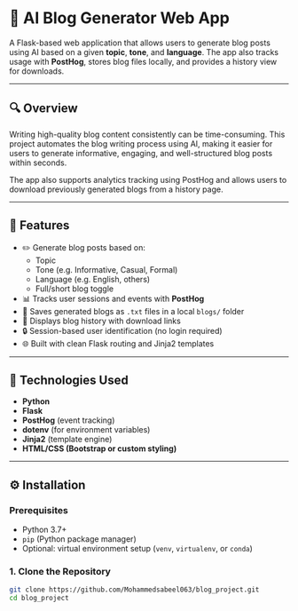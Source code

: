 # 📝 AI Blog Generator Web App

A Flask-based web application that allows users to generate blog posts using AI based on a given **topic**, **tone**, and **language**. The app also tracks usage with **PostHog**, stores blog files locally, and provides a history view for downloads.

---

## 🔍 Overview

Writing high-quality blog content consistently can be time-consuming. This project automates the blog writing process using AI, making it easier for users to generate informative, engaging, and well-structured blog posts within seconds.

The app also supports analytics tracking using PostHog and allows users to download previously generated blogs from a history page.

---

## 🚀 Features

- ✏️ Generate blog posts based on:
  - Topic
  - Tone (e.g. Informative, Casual, Formal)
  - Language (e.g. English, others)
  - Full/short blog toggle
- 📊 Tracks user sessions and events with **PostHog**
- 💾 Saves generated blogs as `.txt` files in a local `blogs/` folder
- 📁 Displays blog history with download links
- 🔒 Session-based user identification (no login required)
- 🌐 Built with clean Flask routing and Jinja2 templates

---

## 🧰 Technologies Used

- **Python**
- **Flask**
- **PostHog** (event tracking)
- **dotenv** (for environment variables)
- **Jinja2** (template engine)
- **HTML/CSS (Bootstrap or custom styling)**

---

## ⚙️ Installation

### Prerequisites

- Python 3.7+
- `pip` (Python package manager)
- Optional: virtual environment setup (`venv`, `virtualenv`, or `conda`)

### 1. Clone the Repository

```bash
git clone https://github.com/Mohammedsabeel063/blog_project.git
cd blog_project
